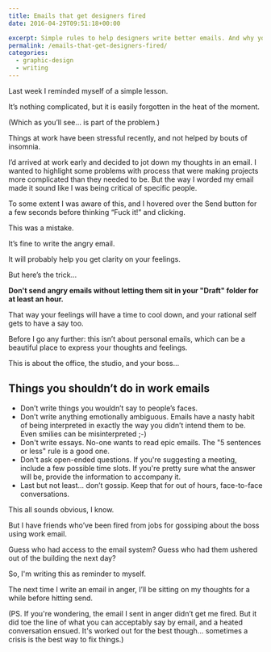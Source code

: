 ```yaml
---
title: Emails that get designers fired
date: 2016-04-29T09:51:18+00:00

excerpt: Simple rules to help designers write better emails. And why you should never email in anger.layout: post
permalink: /emails-that-get-designers-fired/
categories:
  - graphic-design
  - writing
---
```

Last week I reminded myself of a simple lesson.

It’s nothing complicated, but it is easily forgotten in the heat of the moment.

(Which as you’ll see… is part of the problem.)

Things at work have been stressful recently, and not helped by bouts of insomnia.

I’d arrived at work early and decided to jot down my thoughts in an email. I wanted to highlight some problems with process that were making projects more complicated than they needed to be. But the way I worded my email made it sound like I was being critical of specific people.

To some extent I was aware of this, and I hovered over the Send button for a few seconds before thinking “Fuck it!” and clicking.

This was a mistake.

It’s fine to write the angry email.

It will probably help you get clarity on your feelings.

But here’s the trick…

<strong>Don't send angry emails without letting them sit in your "Draft" folder for at least an hour.</strong>

That way your feelings will have a time to cool down, and your rational self gets to have a say too.

Before I go any further: this isn’t about personal emails, which can be a beautiful place to express your thoughts and feelings.

This is about the office, the studio, and your boss…
<h2 id="things-you-shouldn">Things you shouldn’t do in work emails</h2>
<ul>
 	<li>Don’t write things you wouldn’t say to people’s faces.</li>
 	<li>Don’t write anything emotionally ambiguous. Emails have a nasty habit of being interpreted in exactly the way you didn’t intend them to be. Even smilies can be misinterpreted ;-)</li>
 	<li>Don't write essays. No-one wants to read epic emails. The "5 sentences or less" rule is a good one.</li>
 	<li>Don't ask open-ended questions. If you're suggesting a meeting, include a few possible time slots. If you're pretty sure what the answer will be, provide the information to accompany it.</li>
 	<li>Last but not least... don’t gossip. Keep that for out of hours, face-to-face conversations.</li>
</ul>
This all sounds obvious, I know.

But I have friends who’ve been fired from jobs for gossiping about the boss using work email.

Guess who had access to the email system? Guess who had them ushered out of the building the next day?

So, I'm writing this as reminder to myself.

The next time I write an email in anger, I’ll be sitting on my thoughts for a while before hitting send.

(PS. If you're wondering, the email I sent in anger didn’t get me fired. But it did toe the line of what you can acceptably say by email, and a heated conversation ensued. It's worked out for the best though... sometimes a crisis is the best way to fix things.)

